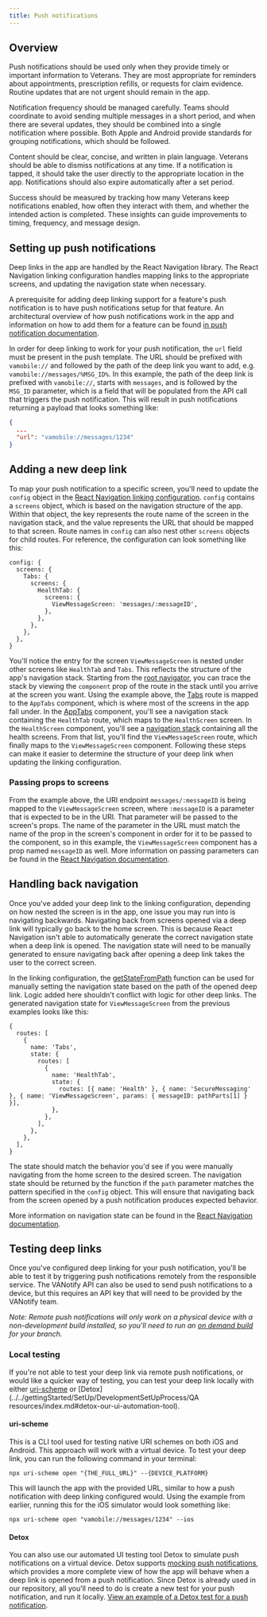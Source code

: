 ```yaml
---
title: Push notifications
---
```


## Overview

Push notifications should be used only when they provide timely or important information to Veterans. They are most appropriate for reminders about appointments, prescription refills, or requests for claim evidence. Routine updates that are not urgent should remain in the app.

Notification frequency should be managed carefully. Teams should coordinate to avoid sending multiple messages in a short period, and when there are several updates, they should be combined into a single notification where possible. Both Apple and Android provide standards for grouping notifications, which should be followed.

Content should be clear, concise, and written in plain language. Veterans should be able to dismiss notifications at any time. If a notification is tapped, it should take the user directly to the appropriate location in the app. Notifications should also expire automatically after a set period.

Success should be measured by tracking how many Veterans keep notifications enabled, how often they interact with them, and whether the intended action is completed. These insights can guide improvements to timing, frequency, and message design.

## Setting up push notifications

Deep links in the app are handled by the React Navigation library. The React Navigation linking configuration handles mapping links to the appropriate screens, and updating the navigation state when necessary.

A prerequisite for adding deep linking support for a feature's push notification is to have push notifications setup for that feature. An architectural overview of how push notifications work in the app and information on how to add them for a feature can be found [in push notification documentation](../BackEnd/Features/PushNotifications.md).

In order for deep linking to work for your push notification, the `url` field must be present in the push template. The URL should be prefixed with `vamobile://` and followed by the path of the deep link you want to add, e.g. `vamobile://messages/%MSG_ID%`. In this example, the path of the deep link is prefixed with `vamobile://`, starts with `messages`, and is followed by the `MSG_ID` parameter, which is a field that will be populated from the API call that triggers the push notification. This will result in push notifications returning a payload that looks something like:

``` json
{
  ...
  "url": "vamobile://messages/1234"
}
```

## Adding a new deep link

To map your push notification to a specific screen, you'll need to update the `config` object in the [React Navigation linking configuration](https://github.com/department-of-veterans-affairs/va-mobile-app/blob/8daf0536ebbf801de0ed63e0b2af9385d54b1bc1/VAMobile/src/constants/linking.tsx). `config` contains a `screens` object, which is based on the navigation structure of the app. Within that object, the key represents the route name of the screen in the navigation stack, and the value represents the URL that should be mapped to that screen. Route names in `config` can also nest other `screens` objects for child routes. For reference, the configuration can look something like this:

```tsx
config: {
  screens: {
    Tabs: {
      screens: {
        HealthTab: {
          screens: {
            ViewMessageScreen: 'messages/:messageID',
          },
        },
      },
    },
  },
}
```

You'll notice the entry for the screen `ViewMessageScreen` is nested under other screens like `HealthTab` and `Tabs`. This reflects the structure of the app's navigation stack. Starting from the [root navigator](https://github.com/department-of-veterans-affairs/va-mobile-app/blob/8daf0536ebbf801de0ed63e0b2af9385d54b1bc1/VAMobile/src/App.tsx#L313-L334), you can trace the stack by viewing the `component` prop of the route in the stack until you arrive at the screen you want. Using the example above, the [Tabs](https://github.com/department-of-veterans-affairs/va-mobile-app/blob/8daf0536ebbf801de0ed63e0b2af9385d54b1bc1/VAMobile/src/App.tsx#L326) route is mapped to the `AppTabs` component, which is where most of the screens in the app fall under. In the [AppTabs](https://github.com/department-of-veterans-affairs/va-mobile-app/blob/8daf0536ebbf801de0ed63e0b2af9385d54b1bc1/VAMobile/src/App.tsx#L279-L292) component, you'll see a navigation stack containing the `HealthTab` route, which maps to the `HealthScreen` screen. In the `HealthScreen` component, you'll see a [navigation stack](https://github.com/department-of-veterans-affairs/va-mobile-app/blob/cc92f2f99be1afc2fb3712a858f3351f964b1905/VAMobile/src/screens/HealthScreen/HealthScreen.tsx#L151-L174) containing all the health screens. From that list, you'll find the `ViewMessageScreen` route, which finally maps to the `ViewMessageScreen` component. Following these steps can make it easier to determine the structure of your deep link when updating the linking configuration.

### Passing props to screens

From the example above, the URI endpoint `messages/:messageID` is being mapped to the `ViewMessageScreen` screen, where `:messageID` is a parameter that is expected to be in the URI. That parameter will be passed to the screen's props. The name of the parameter in the URL must match the name of the prop in the screen's component in order for it to be passed to the component, so in this example, the `ViewMessageScreen` component has a prop named `messageID` as well. More information on passing parameters can be found in the [React Navigation documentation](https://reactnavigation.org/docs/configuring-links#passing-params).

## Handling back navigation

 Once you've added your deep link to the linking configuration, depending on how nested the screen is in the app, one issue you may run into is navigating backwards. Navigating back from screens opened via a deep link will typically go back to the home screen. This is because React Navigation isn't able to automatically generate the correct navigation state when a deep link is opened. The navigation state will need to be manually generated to ensure navigating back after opening a deep link takes the user to the correct screen.

In the linking configuration, the [getStateFromPath](https://github.com/department-of-veterans-affairs/va-mobile-app/blob/8daf0536ebbf801de0ed63e0b2af9385d54b1bc1/VAMobile/src/constants/linking.tsx#L27-L49) function can be used for manually setting the navigation state based on the path of the opened deep link. Logic added here shouldn't conflict with logic for other deep links. The generated navigation state for `ViewMessageScreen` from the previous examples looks like this:

```tsx
{
  routes: [
    {
      name: 'Tabs',
      state: {
        routes: [
          {
            name: 'HealthTab',
            state: {
              routes: [{ name: 'Health' }, { name: 'SecureMessaging' }, { name: 'ViewMessageScreen', params: { messageID: pathParts[1] } }],
            },
          },
        ],
      },
    },
  ],
}
```

The state should match the behavior you'd see if you were manually navigating from the home screen to the desired screen. The navigation state should be returned by the function if the `path` parameter matches the pattern specified in the `config` object. This will ensure that navigating back from the screen opened by a push notification produces expected behavior.

More information on navigation state can be found in the [React Navigation documentation](https://reactnavigation.org/docs/navigation-state).

## Testing deep links

Once you've configured deep linking for your push notification, you'll be able to test it by triggering push notifications remotely from the responsible service. The VANotify API can also be used to send push notifications to a device, but this requires an API key that will need to be provided by the VANotify team.

_Note: Remote push notifications will only work on a physical device with a non-development build installed, so you'll need to run an [on demand build](../QA/QABuilds.md#on-demand-builds) for your branch._

### Local testing

If you're not able to test your deep link via remote push notifications, or would like a quicker way of testing, you can test your deep link locally with either [uri-scheme](https://github.com/expo/expo-cli/tree/main/packages/uri-scheme) or [Detox](../../gettingStarted/SetUp/DevelopmentSetUpProcess/QA resources/index.md#detox-our-ui-automation-tool).

#### uri-scheme

This is a CLI tool used for testing native URI schemes on both iOS and Android. This approach will work with a virtual device. To test your deep link, you can run the following command in your terminal:

```
npx uri-scheme open "{THE_FULL_URL}" --{DEVICE_PLATFORM}
```

This will launch the app with the provided URL, similar to how a push notification with deep linking configured would. Using the example from earlier, running this for the iOS simulator would look something like:

```
npx uri-scheme open "vamobile://messages/1234" --ios
```

#### Detox

You can also use our automated UI testing tool Detox to simulate push notifications on a virtual device. Detox supports [mocking push notifications](https://wix.github.io/Detox/docs/guide/mocking-user-notifications/), which provides a more complete view of how the app will behave when a deep link is opened from a push notification. Since Detox is already used in our repository, all you'll need to do is create a new test for your push notification, and run it locally. [View an example of a Detox test for a push notification](https://github.com/department-of-veterans-affairs/va-mobile-app/blob/develop/VAMobile/e2e/tests/PushNotifications.e2e.ts).
